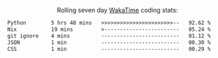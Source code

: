 <p align="center">Rolling seven day <a href="https://wakatime.com/@syrkis"/>WakaTime</a> coding stats:</p>
<!--START_SECTION:waka-->

```txt
Python        5 hrs 48 mins   >>>>>>>>>>>>>>>>>>>>>>>--   92.62 %
Nix           19 mins         >------------------------   05.24 %
git ignore    4 mins          -------------------------   01.12 %
JSON          1 min           -------------------------   00.30 %
CSS           1 min           -------------------------   00.29 %
```

<!--END_SECTION:waka-->

